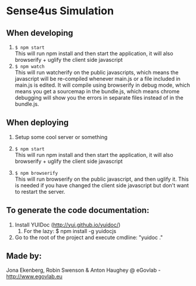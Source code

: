 # Sense4us Simulation

## When developing
1. ```$ npm start```  
   This will run npm install and then start the application, it will also browserify + uglify the client side javascript
2. ```$ npm watch```  
   This will run watcherify on the public javascripts, which means the javascript will be re-compiled whenever main.js or a file included in main.js is edited. It will compile using browserify in debug mode, which means you get a sourcemap in the bundle.js, which means chrome debugging will show you the errors in separate files instead of in the bundle.js.

## When deploying
1. Setup some cool server or something
2. ```$ npm start```  
   This will run npm install and then start the application, it will also browserify + uglify the client side javascript

3. ```$ npm browserify```  
   This will run browserify on the public javascript, and then uglify it. This is needed if you have changed the client side javascript but don't want to restart the server.

## To generate the code documentation:
1. Install YUIDoc (http://yui.github.io/yuidoc/)
	1. For the lazy: $ npm install -g yuidocjs
2. Go to the root of the project and execute cmdline: "yuidoc ."

## Made by:
Jona Ekenberg, Robin Swenson & Anton Haughey
@ eGovlab - http://www.egovlab.eu
